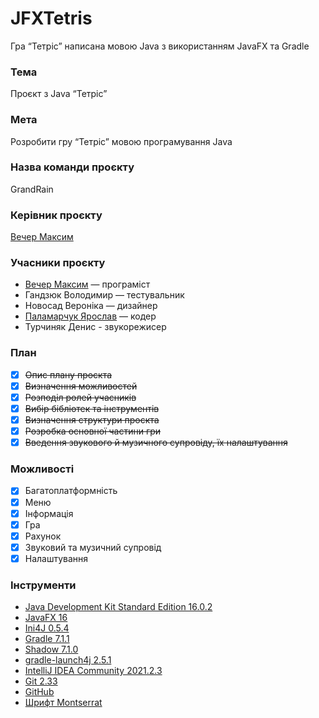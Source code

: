 # JFXTetris
Гра “Тетріс” написана мовою Java з використанням JavaFX та Gradle

### Тема
Проєкт з Java “Тетріс”
### Мета
Розробити гру “Тетріс” мовою програмування Java
### Назва команди проєкту
GrandRain
### Керівник проєкту
[Вечер Максим](https://github.com/Ieeht)
### Учасники проєкту
 - [Вечер Максим](https://github.com/Ieeht) — програміст
 - Гандзюк Володимир — тестувальник
 - Новосад Вероніка — дизайнер
 - [Паламарчук Ярослав](https://github.com/dripthugger) — кодер
 - Турчиняк Денис - звукорежисер
### План
 - [x] ~~Опис плану проєкта~~
 - [x] ~~Визначення можливостей~~
 - [x] ~~Розподіл ролей учасників~~
 - [x] ~~Вибір бібліотек та інструментів~~
 - [x] ~~Визначення структури проєкта~~
 - [x] ~~Розробка основної частини гри~~
 - [x] ~~Введення звукового й музичного супровіду, їх налаштування~~
### Можливості
- [x] Багатоплатформність
- [x] Меню
- [x] Інформація 
- [x] Гра
- [x] Рахунок
- [x] Звуковий та музичний супровід
- [x] Налаштування
### Інструменти
- [Java Development Kit Standard Edition 16.0.2](https://www.oracle.com/java/technologies/javase/jdk16-archive-downloads.html)
- [JavaFX 16](https://gluonhq.com/products/javafx)
- [Ini4J 0.5.4](https://mvnrepository.com/artifact/org.ini4j/ini4j)
- [Gradle 7.1.1](https://github.com/gradle/gradle)
- [Shadow 7.1.0](https://plugins.gradle.org/plugin/com.github.johnrengelman.shadow)
- [gradle-launch4j 2.5.1](https://github.com/TheBoegl/gradle-launch4j)
- [IntelliJ IDEA Community 2021.2.3](https://www.jetbrains.com/ru-ru/idea)
- [Git 2.33](https://github.com/git/git)
- [GitHub](https://github.com)
- [Шрифт Montserrat](https://fonts.google.com/specimen/Montserrat)
